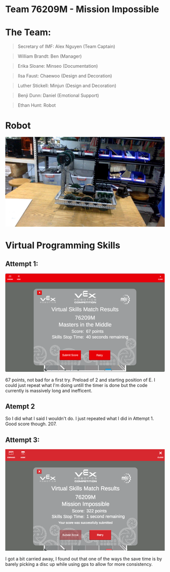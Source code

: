 # Team 76209M - Mission Impossible

# The Team:

> Secretary of IMF: Alex Nguyen (Team Captain)

> William Brandt: Ben (Manager)

> Erika Sloane: Minseo (Documentation)

> Ilsa Faust: Chaewoo (Design and Decoration)

> Luther Stickell: Minjun (Design and Decoration)

> Benji Dunn: Daniel (Emotional Support)

> Ethan Hunt: Robot

# Robot

![Robot](./Documentation/Photos/WIN_20230209_17_56_30_Pro.jpg)

# Virtual Programming Skills

## Attempt 1:

![67 Points](./Documentation/Code/72.png)

67 points, not bad for a first try. Preload of 2 and starting position of E. I could just repeat what I'm doing untill the timer is done but the code currently is massively long and inefficent.

## Atempt 2

So I did what I said I wouldn't do. I just repeated what I did in Attempt 1. Good score though. 207.

## Attempt 3:

![322 Points](./Documentation/Code/322.png)

I got a bit carried away, I found out that one of the ways the save time is by barely picking a disc up while using gps to allow for more consistency.